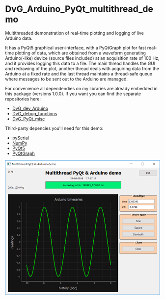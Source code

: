 # DvG_Arduino_PyQt_multithread_demo
Multithreaded demonstration of real-time plotting and logging of live Arduino data.

It has a PyQt5 graphical user-interface, with a PyQtGraph plot for fast real-time plotting of data, which are obtained from a waveform generating Arduino(-like) device (source files included) at an acquisition rate of 100 Hz, and it provides logging this data to a file. The main thread handles the GUI and redrawing of the plot, another thread deals with acquiring data from the Arduino at a fixed rate and the last thread maintains a thread-safe queue where messages to be sent out to the Arduino are managed.

For convenience all dependendies on my libraries are already embedded in this package (versions 1.0.0). If you want you can find the separate repositories here:

* [DvG_dev_Arduino](https://github.com/Dennis-van-Gils/DvG_dev_Arduino)
* [DvG_debug_functions](https://github.com/Dennis-van-Gils/DvG_debug_functions)
* [DvG_PyQt_misc](https://github.com/Dennis-van-Gils/DvG_PyQt_misc)

Third-party depencies you'll need for this demo:

* [pySerial](https://pypi.org/project/pyserial/)
* [NumPy](http://www.numpy.org/)
* [PyQt5](https://pypi.org/project/PyQt5/)
* [PyQtGraph](http://pyqtgraph.org/)

![Arduino_PyQt_demo_with_multithreading.png](/images/Arduino_PyQt_demo_with_multithreading.PNG)
